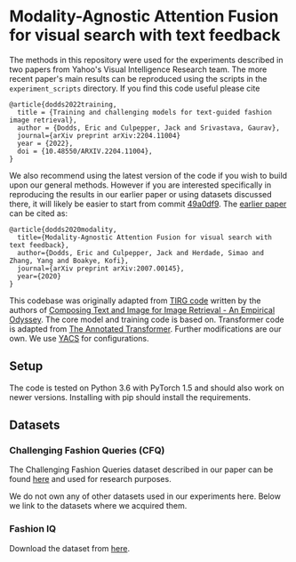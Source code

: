 # Modality-Agnostic Attention Fusion for visual search with text feedback

The methods in this repository were used for the experiments described in two papers from Yahoo's Visual Intelligence Research team. The more recent paper's main results can be reproduced using the scripts in the `experiment_scripts` directory. If you find this code useful please cite
```
@article{dodds2022training,
  title = {Training and challenging models for text-guided fashion image retrieval},
  author = {Dodds, Eric and Culpepper, Jack and Srivastava, Gaurav},
  journal={arXiv preprint arXiv:2204.11004}
  year = {2022},
  doi = {10.48550/ARXIV.2204.11004},
}
```

We also recommend using the latest version of the code if you wish to build upon our general methods. However if you are interested specifically in reproducing the results in our earlier paper or using datasets discussed there, it will likely be easier to start from commit [49a0df9](https://github.com/yahoo/maaf/commit/49a0df90baf4b9d4a194ed646620375b5b837b15). The [earlier paper](https://arxiv.org/abs/2007.00145) can be cited as:
```
@article{dodds2020modality,
  title={Modality-Agnostic Attention Fusion for visual search with text feedback},
  author={Dodds, Eric and Culpepper, Jack and Herdade, Simao and Zhang, Yang and Boakye, Kofi},
  journal={arXiv preprint arXiv:2007.00145},
  year={2020}
}
```

This codebase was originally adapted from [TIRG code](https://github.com/google/tirg) written by the authors of [Composing Text and Image for Image Retrieval - An Empirical Odyssey](https://arxiv.org/abs/1812.07119). The core model and training code is based on. Transformer code is adapted from [The Annotated Transformer](http://nlp.seas.harvard.edu/2018/04/03/attention.html). Further modifications are our own.
We use [YACS](https://github.com/rbgirshick/yacs) for configurations.

## Setup

The code is tested on Python 3.6 with PyTorch 1.5 and should also work on newer versions. Installing with pip should install the requirements.

## Datasets

### Challenging Fashion Queries (CFQ)

The Challenging Fashion Queries dataset described in our paper can be found [here](https://webscope.sandbox.yahoo.com/catalog.php?datatype=a&did=92) and used for research purposes.

We do not own any of other datasets used in our experiments here. Below we link to the datasets where we acquired them.

### Fashion IQ

Download the dataset from [here](https://github.com/XiaoxiaoGuo/fashion-iq).
